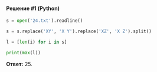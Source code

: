 #### Решение #1 (Python)
```python
s = open('24.txt').readline()

s = s.replace('XY', 'X Y').replace('XZ', 'X Z').split()

l = [len(i) for i in s]

print(max(l))
```
**Ответ:** 25.
